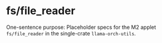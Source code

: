 # fs/file_reader

One-sentence purpose: Placeholder specs for the M2 applet `fs/file_reader` in the single-crate `llama-orch-utils`.
